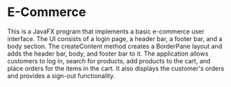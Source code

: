 # E-Commerce
This is a JavaFX program that implements a basic e-commerce user interface. The UI consists of a login page, a header bar, a footer bar, and a body section. The createContent method creates a BorderPane layout and adds the header bar, body, and footer bar to it. The application allows customers to log in, search for products, add products to the cart, and place orders for the items in the cart. It also displays the customer's orders and provides a sign-out functionality.
